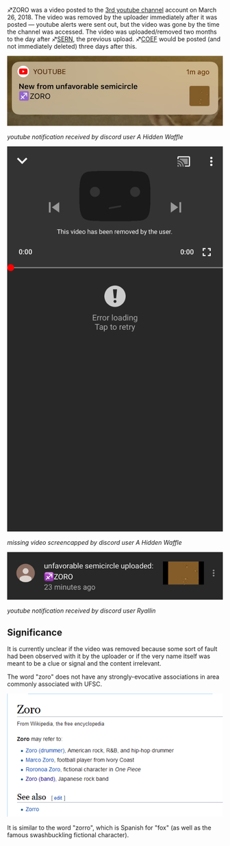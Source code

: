 ♐ZORO was a video posted to the [3rd youtube
channel](3rd_youtube_channel "wikilink") account on March 26, 2018. The
video was removed by the uploader immediately after it was posted —
youtube alerts were sent out, but the video was gone by the time the
channel was accessed. The video was uploaded/removed two months to the
day after ♐[SERN](SERN "wikilink"), the previous upload.
♐[COEF](COEF "wikilink") would be posted (and not immediately deleted)
three days after this.

![Zoro\_notification.jpg](Zoro_notification.jpg "Zoro_notification.jpg")

*youtube notification received by discord user A Hidden Waffle*

![Zoro\_removed.png](Zoro_removed.png "Zoro_removed.png")

*missing video screencapped by discord user A Hidden Waffle*

![Zoro\_notification\_2.jpg](Zoro_notification_2.jpg
"Zoro_notification_2.jpg")

*youtube notification received by discord user Ryallin*

## Significance

It is currently unclear if the video was removed because some sort of
fault had been observed with it by the uploader or if the very name
itself was meant to be a clue or signal and the content irrelevant.

The word "zoro" does not have any strongly-evocative associations in
area commonly associated with UFSC.

![Zoro\_-\_Wikipedia.png](Zoro_-_Wikipedia.png "Zoro_-_Wikipedia.png")

It is similar to the word "zorro", which is Spanish for "fox" (as well
as the famous swashbuckling fictional character).
